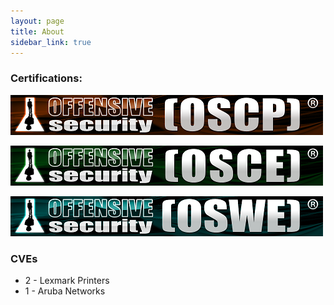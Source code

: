 ```yaml
---
layout: page
title: About
sidebar_link: true
---
```


<!--<p class="message">
  Carry on!
</p>
To make pages show up in the sidebar, add `sidebar_link: true` to the front
matter.-->


### Certifications:

![](/images/certs/oscp.png)

![](/images/certs/osce.png)

![](/images/certs/oswe.png)


### CVEs

* 2 - Lexmark Printers
* 1 - Aruba Networks

